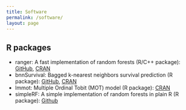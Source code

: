 ```yaml
---
title: Software
permalink: /software/
layout: page
---
```


## R packages
* ranger: A fast implementation of random forests (R/C++ package): [GitHub](https://github.com/imbs-hl/ranger), [CRAN](https://cran.r-project.org/package=ranger)
* bnnSurvival: Bagged k-nearest neighbors survival prediction (R package): [GitHub](https://github.com/mnwright/bnnSurvival), [CRAN](https://cran.r-project.org/package=bnnSurvival)
* lmmot: Multiple Ordinal Tobit (MOT) model (R package): [CRAN](https://cran.r-project.org/package=lmmot)
* simpleRF: A simple implementation of random forests in plain R (R package): [Github](http://github.com/mnwright/simpleRF)
